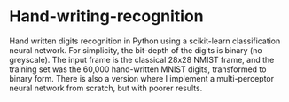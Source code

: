 # Hand-writing-recognition
Hand written digits recognition in Python using a scikit-learn classification neural network. For simplicity, the bit-depth of the digits is binary (no greyscale). The input frame is the classical 28x28 NMIST frame, and the training set was the 60,000 hand-written MNIST digits, transformed to binary form. 
There is also a version where I implement a multi-perceptor neural network from scratch, but with poorer results. 
